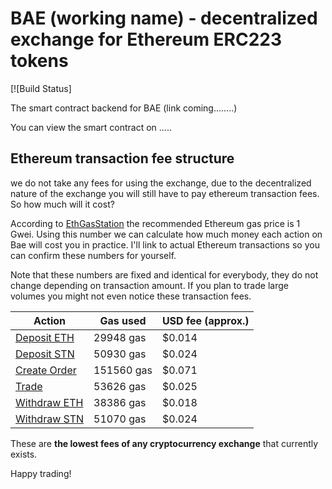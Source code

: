 # BAE (working name) - decentralized exchange for Ethereum ERC223 tokens
[![Build Status]

The smart contract backend for BAE (link coming........)



You can view the smart contract on .....

## Ethereum transaction fee structure

we do not take any fees for using the exchange, due to the decentralized nature of the exchange you will still have to pay ethereum transaction fees. So how much will it cost?

According to [EthGasStation](https://ethgasstation.info/index.php) the recommended Ethereum gas price is 1 Gwei. Using this number we can calculate how much money each action on Bae will cost you in practice. I'll link to actual Ethereum transactions so you can confirm these numbers for yourself.

Note that these numbers are fixed and identical for everybody, they do not change depending on transaction amount. If you plan to trade large volumes you might not even notice these transaction fees.

Action  | Gas used  |  USD fee (approx.)
--|---|--
[Deposit ETH](https://rinkeby.etherscan.io/tx/0x3f05b6252589c3c6ee437f38abc0d0e427cc7aa5eb44587b0a49d719322ac343)  | 29948 gas  |  $0.014
[Deposit STN](https://rinkeby.etherscan.io/tx/0xe24e41a2fa985bc16a7fe3f8bbaf6b587ef7d7546a5b0b6472b85db360539498)  | 50930 gas | $0.024
[Create Order](https://rinkeby.etherscan.io/tx/0xf589edbbbe9f8208d61ba99ec2f43dd28973a288d7d919afbf886027a9518933)  | 151560 gas |  $0.071
[Trade](https://rinkeby.etherscan.io/tx/0x0f44bb9ad8dc299abd002b3ae3bdc8ee231d459bb7d386b41eda8d787e679c5a)  | 53626 gas  |  $0.025
[Withdraw ETH](https://rinkeby.etherscan.io/tx/0x4f0f4f6e023f50ac2da654c609632773f0a63640a1ad8ec135b5b2899a833201)  | 38386 gas  | $0.018
[Withdraw STN](https://rinkeby.etherscan.io/tx/0xbb2bff12f72e2e232bfffa1e1e24cc964acea043e5fb36abaf9d5c51f34c532f)  | 51070 gas | $0.024

These are **the lowest fees of any cryptocurrency exchange** that currently exists.

Happy trading!
